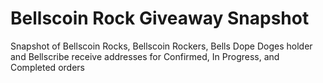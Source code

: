 # Bellscoin Rock Giveaway Snapshot
Snapshot of Bellscoin Rocks, Bellscoin Rockers, Bells Dope Doges holder and Bellscribe receive addresses for Confirmed, In Progress, and Completed orders

